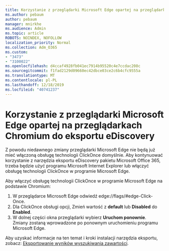 ```yaml
---
title: Korzystanie z przeglądarki Microsoft Edge opartej na przeglądarkach Chromium do eksportu eDiscovery
ms.author: pebaum
author: pebaum
manager: mnirkhe
ms.audience: Admin
ms.topic: article
ROBOTS: NOINDEX, NOFOLLOW
localization_priority: Normal
ms.collection: Adm_O365
ms.custom:
- "3473"
- "3100022"
ms.openlocfilehash: d4ccaf4928fb041ec7914b95520c4e7ccdac208c
ms.sourcegitcommit: f1fad2129d09660ec42dbce03ce2c6b4cfc9555a
ms.translationtype: MT
ms.contentlocale: pl-PL
ms.lasthandoff: 12/18/2019
ms.locfileid: "40741237"
---
```

# <a name="using-microsoft-edge-based-on-chromium-browsers-for-ediscovery-export"></a>Korzystanie z przeglądarki Microsoft Edge opartej na przeglądarkach Chromium do eksportu eDiscovery

Z powodu niedawnego zmiany przeglądarki Microsoft Edge nie będą już mieć włączoną obsługę technologii ClickOnce domyślnie. Aby kontynuować korzystanie z narzędzia eksportu eDiscovery pakietu Microsoft Office 365, trzeba będzie użyć programu Microsoft Internet Explorer lub włączyć obsługę technologii ClickOnce w programie Microsoft Edge. 

Aby włączyć obsługę technologii ClickOnce w programie Microsoft Edge na podstawie Chromium: 
1. W przeglądarce Microsoft Edge odwiedź edge://flags/#edge-Click-Once.
2. Dla ClickOnce obsługi opcji, Zmień wartość z **default** lub **Disabled** do **Enabled**. 
3. W dolnej części okna przeglądarki wybierz **Uruchom ponownie**. <br>
 Zmiany zostaną wprowadzone po ponownym uruchomieniu programu Microsoft Edge. 

Aby uzyskać informacje na ten temat i kroki instalacji narzędzia eksportu, zobacz: [Eksportowanie wyników wyszukiwania zawartości](https://docs.microsoft.com/microsoft-365/compliance/export-search-results).